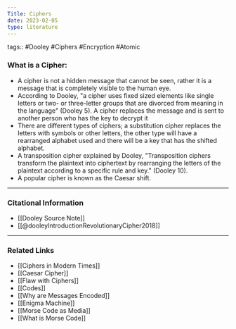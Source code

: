 ```yaml
---
Title: Ciphers
date: 2023-02-05
type: literature
---
```

tags:: #Dooley #Ciphers #Encryption #Atomic


### What is a Cipher:

- A cipher is not a hidden message that cannot be seen, rather it is a message that is completely visible to the human eye. 
- According to Dooley, "a cipher uses fixed sized elements like single letters or two- or three-letter groups that are divorced from meaning in the language" (Dooley 5). A cipher replaces the message and is sent to another person who has the key to decrypt it
- There are different types of ciphers; a substitution cipher replaces the letters with symbols or other letters, the other type will have a rearranged alphabet used and there will be a key that has the shifted alphabet.
- A transposition cipher explained by Dooley, "Transposition ciphers transform the plaintext into ciphertext by rearranging the letters of the plaintext according to a specific rule and key." (Dooley 10).
- A popular cipher is known as the Caesar shift.

---
### Citational Information

- [[Dooley Source Note]]
- [[@dooleyIntroductionRevolutionaryCipher2018]]

---

### Related Links

- [[Ciphers in Modern Times]]
- [[Caesar Cipher]]
- [[Flaw with Ciphers]]
- [[Codes]]
- [[Why are Messages Encoded]]
- [[Enigma Machine]]
- [[Morse Code as Media]]
- [[What is Morse Code]]